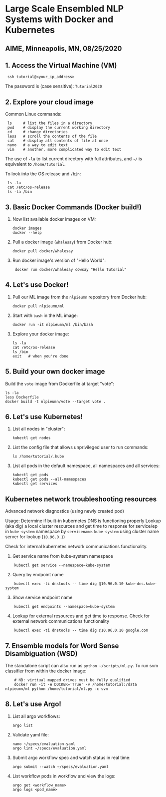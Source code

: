 # Large Scale Ensembled NLP Systems with Docker and Kubernetes
## AIME, Minneapolis, MN, 08/25/2020


## 1. Access the Virtual Machine (VM)
     ssh tutorial@<your_ip_address>

The password is (case sensitive): `Tutorial2020`

## 2. Explore your cloud image

Common Linux commands: 

     ls     # list the files in a directory
     pwd    # display the current working directory
     cd     # change directories
     less   # scroll the contents of the file
     cat    # display all contents of file at once
     nano   # a way to edit text
     vim    # another, more complicated way to edit text

The use of `-la` to list current directory with full attributes, and `~/` is equivalent to `/home/tutorial`. 

To look into the OS release and `/bin`: 

     ls -la
     cat /etc/os-release
     ls -la /bin

## 3. Basic Docker Commands (Docker build!)
 1. Now list available docker images on VM: 

        docker images  
        docker --help

 1. Pull a docker image (`whalesay`) from Docker hub:

        docker pull docker/whalesay 

1. Run docker image's version of "Hello World": 

        docker run docker/whalesay cowsay "Hello Tutorial" 
     
## 4. Let's use Docker!
 1. Pull our ML image from the `nlpieumn` repository from Docker hub:

        docker pull nlpieumn/ml 

 2. Start with `bash` in the ML image:

        docker run -it nlpieumn/ml /bin/bash 
     
 3. Explore your docker image:
 
        ls -la
        cat /etc/os-release
        ls /bin 
        exit   # when you're done
     
## 5. Build your own docker image
  
Build the `vote` image from Dockerfile at target "vote":

    ls -la
    less Dockerfile
    docker build -t nlpieumn/vote --target vote . 

## 6. Let's use Kubernetes! 

 1. List all nodes in "cluster":
     
        kubectl get nodes 

 2. List the config file that allows unprivileged user to run commands:

        ls /home/tutorial/.kube 

 3. List all pods in the default namespace, all namespaces and all services:

        kubectl get pods 
        kubectl get pods --all-namespaces
        kubectl get services

## Kubernetes network troubleshooting resources 
Advanced network diagnostics (using newly created pod) 

Usage: Determine if built-in kubernetes DNS is functioning properly
Lookup (aka dig) a local cluster resources and get time to response for service/ep in `kube-system` namespace by `servicename.kube-system` using cluster name server for lookup (`10.96.0.1`)

Check for internal kubernetes network communications functionality. 

1. Get service name from kube-system namespace
```
    kubectl get service --namespace=kube-system
```

2. Query by endpoint name
```
    kubectl exec -ti dnstools -- time dig @10.96.0.10 kube-dns.kube-system 
```

3. Show service endpoint name
```
    kubectl get endpoints --namespace=kube-system  
```

4. Lookup for external resources and get time to response. Check for external network communications functionality 
```  
    kubectl exec -ti dnstools -- time dig @10.96.0.10 google.com
```

## 7. Ensemble models for Word Sense Disambiguation (WSD) 

The standalone script can also run as `python ~/scripts/ml.py`. To run svm classifier from within the docker image:
```
    # NB: virttual mapped drives must be fully qualified
    docker run -it -e DOCKER='True' -v /home/tutorial:/data nlpieumn/ml python /home/tutorial/ml.py -c svm
```
     
## 8. Let's use Argo!

 1. List all argo workflows:

        argo list

 2. Validate yaml file:

        nano ~/specs/evaluation.yaml 
        argo lint ~/specs/evaluation.yaml 

 3. Submit argo workflow spec and watch status in real time:

        argo submit --watch ~/specs/evaluation.yaml 

 4. List workflow pods in workflow and view the logs:

        argo get <workflow_name> 
        argo logs <pod_name> 
